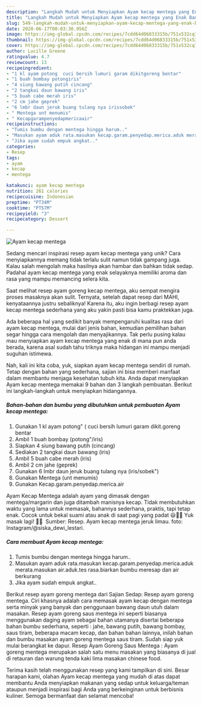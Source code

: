 ```yaml
---
description: "Langkah Mudah untuk Menyiapkan Ayam kecap mentega yang Enak Banget"
title: "Langkah Mudah untuk Menyiapkan Ayam kecap mentega yang Enak Banget"
slug: 549-langkah-mudah-untuk-menyiapkan-ayam-kecap-mentega-yang-enak-banget
date: 2020-06-17T00:03:30.956Z
image: https://img-global.cpcdn.com/recipes/7cdd64d06833315b/751x532cq70/ayam-kecap-mentega-foto-resep-utama.jpg
thumbnail: https://img-global.cpcdn.com/recipes/7cdd64d06833315b/751x532cq70/ayam-kecap-mentega-foto-resep-utama.jpg
cover: https://img-global.cpcdn.com/recipes/7cdd64d06833315b/751x532cq70/ayam-kecap-mentega-foto-resep-utama.jpg
author: Lucille Greene
ratingvalue: 4.7
reviewcount: 13
recipeingredient:
- "1 kl ayam potong  cuci bersih lumuri garam dikitgoreng bentar"
- "1 buah bombay potongiris"
- "4 siung bawang putih cincang"
- "2 tangkai daun bawang iris"
- "5 buah cabe merah iris"
- "2 cm jahe geprek"
- "6 lmbr daun jeruk buang tulang nya irissobek"
- " Mentega unt menumis"
- " Kecapgarampenyedapmericaair"
recipeinstructions:
- "Tumis bumbu dengan mentega hingga harum.."
- "Masukan ayam aduk rata.masukan kecap.garam.penyedap.merica.aduk merata.masukan air.aduk.tes rasa.biarkan bumbu meresap dan air berkurang"
- "Jika ayam sudah empuk angkat.."
categories:
- Resep
tags:
- ayam
- kecap
- mentega

katakunci: ayam kecap mentega 
nutrition: 261 calories
recipecuisine: Indonesian
preptime: "PT34M"
cooktime: "PT57M"
recipeyield: "3"
recipecategory: Dessert

---
```



![Ayam kecap mentega](https://img-global.cpcdn.com/recipes/7cdd64d06833315b/751x532cq70/ayam-kecap-mentega-foto-resep-utama.jpg)

Sedang mencari inspirasi resep ayam kecap mentega yang unik? Cara menyiapkannya memang tidak terlalu sulit namun tidak gampang juga. Kalau salah mengolah maka hasilnya akan hambar dan bahkan tidak sedap. Padahal ayam kecap mentega yang enak selayaknya memiliki aroma dan rasa yang mampu memancing selera kita.

Saat melihat resep ayam goreng kecap mentega, aku sempat mengira proses masaknya akan sulit. Ternyata, setelah dapat resep dari MAHI, kenyataannya justru sebaliknya! Karena itu, aku ingin berbagi resep ayam kecap mentega sederhana yang aku yakin pasti bisa kamu praktekkan juga.

Ada beberapa hal yang sedikit banyak mempengaruhi kualitas rasa dari ayam kecap mentega, mulai dari jenis bahan, kemudian pemilihan bahan segar hingga cara mengolah dan menyajikannya. Tak perlu pusing kalau mau menyiapkan ayam kecap mentega yang enak di mana pun anda berada, karena asal sudah tahu triknya maka hidangan ini mampu menjadi suguhan istimewa.


Nah, kali ini kita coba, yuk, siapkan ayam kecap mentega sendiri di rumah. Tetap dengan bahan yang sederhana, sajian ini bisa memberi manfaat dalam membantu menjaga kesehatan tubuh kita. Anda dapat menyiapkan Ayam kecap mentega memakai 9 bahan dan 3 langkah pembuatan. Berikut ini langkah-langkah untuk menyiapkan hidangannya.

<!--inarticleads1-->

##### Bahan-bahan dan bumbu yang dibutuhkan untuk pembuatan Ayam kecap mentega:

1. Gunakan 1 kl ayam potong&#34; ( cuci bersih lumuri garam dikit.goreng bentar
1. Ambil 1 buah bombay (potong&#34;/iris)
1. Siapkan 4 siung bawang putih (cincang)
1. Sediakan 2 tangkai daun bawang (iris)
1. Ambil 5 buah cabe merah (iris)
1. Ambil 2 cm jahe (geprek)
1. Gunakan 6 lmbr daun jeruk buang tulang nya (iris/sobek&#34;)
1. Gunakan  Mentega (unt menumis)
1. Gunakan  Kecap.garam.penyedap.merica.air


Ayam Kecap Mentega adalah ayam yang dimasak dengan mentega/margarin dan juga ditambah manisnya kecap. Tidak membutuhkan waktu yang lama untuk memasak, bahannya sederhana, praktis, tapi tetap enak. Cocok untuk bekal suami atau anak di saat pagi yang padat 😃👍🏻 Yuk masak lagi! 👩‍🍳 ️ Sumber: Resep. Ayam kecap mentega jeruk limau. foto: Instagram/@siska_dewi_lestari. 

<!--inarticleads2-->

##### Cara membuat Ayam kecap mentega:

1. Tumis bumbu dengan mentega hingga harum..
1. Masukan ayam aduk rata.masukan kecap.garam.penyedap.merica.aduk merata.masukan air.aduk.tes rasa.biarkan bumbu meresap dan air berkurang
1. Jika ayam sudah empuk angkat..


Berikut resep ayam goreng mentega dari Sajian Sedap: Resep ayam goreng mentega. Ciri khasnya adalah cara memasak ayam kecap dengan mentega serta minyak yang banyak dan penggunaan bawang daun utuh dalam masakan. Resep ayam goreng saus mentega ini seperti biasanya menggunakan daging ayam sebagai bahan utamanya disertai beberapa bahan bumbu sederhana, seperti : jahe, bawang putih, bawang bombay, saus tiram, beberapa macam kecap, dan bahan bahan lainnya, inilah bahan dan bumbu masakan ayam goreng mentega saus tiram. Sudah siap yuk mulai berangkat ke dapur. Resep Ayam Goreng Saus Mentega : Ayam goreng mentega merupakan salah satu menu masakan yang biasanya di jual di retauran dan warung tenda kaki lima masakan chinese food. 

Terima kasih telah menggunakan resep yang kami tampilkan di sini. Besar harapan kami, olahan Ayam kecap mentega yang mudah di atas dapat membantu Anda menyiapkan makanan yang sedap untuk keluarga/teman ataupun menjadi inspirasi bagi Anda yang berkeinginan untuk berbisnis kuliner. Semoga bermanfaat dan selamat mencoba!

